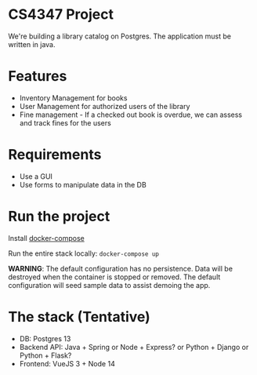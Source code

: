 # CS4347 Project

We're building a library catalog on Postgres.  The application must be written in java.

# Features

* Inventory Management for books
* User Management for authorized users of the library
* Fine management - If a checked out book is overdue, we can assess and track fines for the users

# Requirements

* Use a GUI
* Use forms to manipulate data in the DB

# Run the project

Install [docker-compose](https://docs.docker.com/compose/install/)

Run the entire stack locally: `docker-compose up`

**WARNING**: The default configuration has no persistence.  Data will be destroyed when the container is stopped or removed.  The default configuration will seed sample data to assist demoing the app. 

# The stack (Tentative)

* DB: Postgres 13
* Backend API: Java + Spring or Node + Express? or Python + Django or Python + Flask?
* Frontend: VueJS 3 + Node 14
